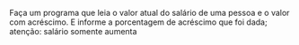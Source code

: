 Faça um programa que leia o valor atual do salário de uma pessoa e o valor com acréscimo. E informe a porcentagem de acréscimo que foi dada; atenção: salário somente aumenta
